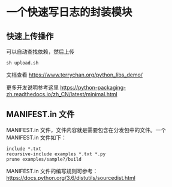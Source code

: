 # 一个快速写日志的封装模块




## 快速上传操作
可以自动查找依赖，然后上传
```
sh upload.sh
```

文档查看
https://www.terrychan.org/python_libs_demo/


更多开发说明参考这里 https://python-packaging-zh.readthedocs.io/zh_CN/latest/minimal.html

##  MANIFEST.in 文件

 MANIFEST.in 文件，文件内容就是需要包含在分发包中的文件。一个 MANIFEST.in 文件如下：

```
include *.txt
recursive-include examples *.txt *.py
prune examples/sample?/build
```

MANIFEST.in 文件的编写规则可参考：https://docs.python.org/3.6/distutils/sourcedist.html